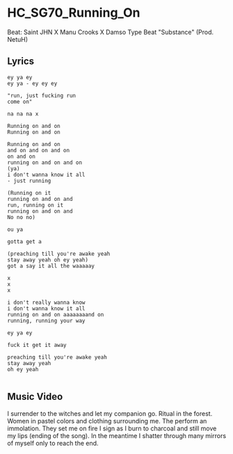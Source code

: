 # HC_SG70_Running_On

Beat: Saint JHN X Manu Crooks X Damso Type Beat "Substance" (Prod. NetuH)

## Lyrics

```
ey ya ey
ey ya - ey ey ey

"run, just fucking run
come on"

na na na x

Running on and on
Running on and on

Running on and on
and on and on and on
on and on
running on and on and on
(ya)
i don't wanna know it all
- just running

(Running on it
running on and on and
run, running on it
running on and on and
No no no)

ou ya

gotta get a

(preaching till you're awake yeah
stay away yeah oh ey yeah)
got a say it all the waaaaay

x
x
x

i don't really wanna know
i don't wanna know it all
running on and on aaaaaaaand on
running, running your way

ey ya ey

fuck it get it away

preaching till you're awake yeah
stay away yeah
oh ey yeah


```

## Music Video

I surrender to the witches and let my companion go.
Ritual in the forest. Women in pastel colors and clothing surrounding me.
The perform an immolation. They set me on fire I sign as I burn to charcoal and still move my lips (ending of the song).
In the meantime I shatter through many mirrors of myself only to reach the end.
